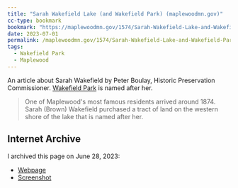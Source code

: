 ```yaml
---
title: "Sarah Wakefield Lake (and Wakefield Park) (maplewoodmn.gov)"
cc-type: bookmark
bookmark: "https://maplewoodmn.gov/1574/Sarah-Wakefield-Lake-and-Wakefield-Park"
date: 2023-07-01
permalink: /maplewoodmn.gov/1574/Sarah-Wakefield-Lake-and-Wakefield-Park
tags:
  - Wakefield Park
  - Maplewood
---
```


An article about Sarah Wakefield by Peter Boulay, Historic Preservation Commissioner. [Wakefield Park](/wakefield-park/) is named after her.

> One of Maplewood's most famous residents arrived around 1874. Sarah (Brown) Wakefield purchased a tract of land on the western shore of the lake that is named after her. 

## Internet Archive

I archived this page on June 28, 2023:

* [Webpage](https://web.archive.org/web/20230629065440/https://maplewoodmn.gov/1574/Sarah-Wakefield-Lake-and-Wakefield-Park)
* [Screenshot](http://web.archive.org/screenshot/https://maplewoodmn.gov/1574/Sarah-Wakefield-Lake-and-Wakefield-Park)
